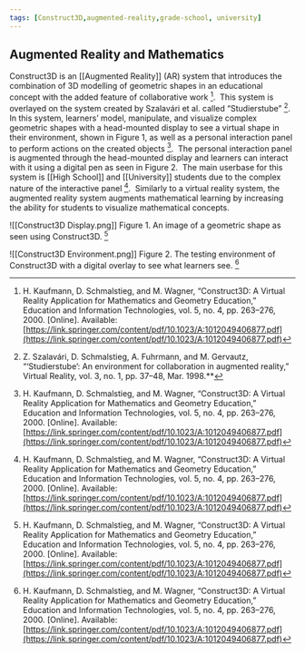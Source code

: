 ```yaml
---
tags: [Construct3D,augmented-reality,grade-school, university]
---
```


## Augmented Reality and Mathematics

Construct3D is an [[Augmented Reality]] (AR) system that introduces the combination of 3D modelling of geometric shapes in an educational concept with the added feature of collaborative work [^1].  This system is overlayed on the system created by Szalavári et al. called “Studierstube” [^2].  In this system, learners’ model, manipulate, and visualize complex geometric shapes with a head-mounted display to see a virtual shape in their environment, shown in Figure 1, as well as a personal interaction panel to perform actions on the created objects [^1].  The personal interaction panel is augmented through the head-mounted display and learners can interact with it using a digital pen as seen in Figure 2.  The main userbase for this system is [[High School]] and [[University]] students due to the complex nature of the interactive panel [^1].  Similarly to a virtual reality system, the augmented reality system augments mathematical learning by increasing the ability for students to visualize mathematical concepts.

![[Construct3D Display.png]]
Figure 1. An image of a geometric shape as seen using Construct3D. [^1]

![[Construct3D Environment.png]]
Figure 2. The testing environment of Construct3D with a digital overlay to see what learners see. [^1]

[^1]: H. Kaufmann, D. Schmalstieg, and M. Wagner, “Construct3D: A Virtual Reality Application for Mathematics and Geometry Education,” Education and Information Technologies, vol. 5, no. 4, pp. 263–276, 2000. [Online]. Available:[https://link.springer.com/content/pdf/10.1023/A:1012049406877.pdf](https://link.springer.com/content/pdf/10.1023/A:1012049406877.pdf)
[^2]: Z. Szalavári, D. Schmalstieg, A. Fuhrmann, and M. Gervautz, “‘Studierstube’: An environment for collaboration in augmented reality,” Virtual Reality, vol. 3, no. 1, pp. 37–48, Mar. 1998.**